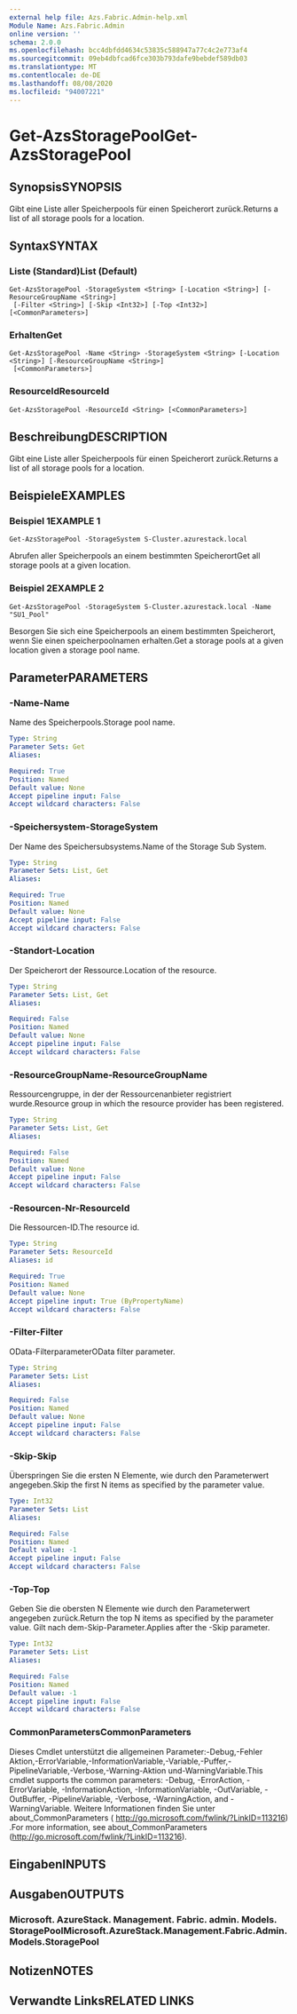 ```yaml
---
external help file: Azs.Fabric.Admin-help.xml
Module Name: Azs.Fabric.Admin
online version: ''
schema: 2.0.0
ms.openlocfilehash: bcc4dbfdd4634c53835c588947a77c4c2e773af4
ms.sourcegitcommit: 09eb4dbfcad6fce303b793dafe9bebdef589db03
ms.translationtype: MT
ms.contentlocale: de-DE
ms.lasthandoff: 08/08/2020
ms.locfileid: "94007221"
---
```

# <span data-ttu-id="28b63-101">Get-AzsStoragePool</span><span class="sxs-lookup"><span data-stu-id="28b63-101">Get-AzsStoragePool</span></span>

## <span data-ttu-id="28b63-102">Synopsis</span><span class="sxs-lookup"><span data-stu-id="28b63-102">SYNOPSIS</span></span>
<span data-ttu-id="28b63-103">Gibt eine Liste aller Speicherpools für einen Speicherort zurück.</span><span class="sxs-lookup"><span data-stu-id="28b63-103">Returns a list of all storage pools for a location.</span></span>

## <span data-ttu-id="28b63-104">Syntax</span><span class="sxs-lookup"><span data-stu-id="28b63-104">SYNTAX</span></span>

### <span data-ttu-id="28b63-105">Liste (Standard)</span><span class="sxs-lookup"><span data-stu-id="28b63-105">List (Default)</span></span>
```
Get-AzsStoragePool -StorageSystem <String> [-Location <String>] [-ResourceGroupName <String>]
 [-Filter <String>] [-Skip <Int32>] [-Top <Int32>] [<CommonParameters>]
```

### <span data-ttu-id="28b63-106">Erhalten</span><span class="sxs-lookup"><span data-stu-id="28b63-106">Get</span></span>
```
Get-AzsStoragePool -Name <String> -StorageSystem <String> [-Location <String>] [-ResourceGroupName <String>]
 [<CommonParameters>]
```

### <span data-ttu-id="28b63-107">ResourceId</span><span class="sxs-lookup"><span data-stu-id="28b63-107">ResourceId</span></span>
```
Get-AzsStoragePool -ResourceId <String> [<CommonParameters>]
```

## <span data-ttu-id="28b63-108">Beschreibung</span><span class="sxs-lookup"><span data-stu-id="28b63-108">DESCRIPTION</span></span>
<span data-ttu-id="28b63-109">Gibt eine Liste aller Speicherpools für einen Speicherort zurück.</span><span class="sxs-lookup"><span data-stu-id="28b63-109">Returns a list of all storage pools for a location.</span></span>

## <span data-ttu-id="28b63-110">Beispiele</span><span class="sxs-lookup"><span data-stu-id="28b63-110">EXAMPLES</span></span>

### <span data-ttu-id="28b63-111">Beispiel 1</span><span class="sxs-lookup"><span data-stu-id="28b63-111">EXAMPLE 1</span></span>
```
Get-AzsStoragePool -StorageSystem S-Cluster.azurestack.local
```

<span data-ttu-id="28b63-112">Abrufen aller Speicherpools an einem bestimmten Speicherort</span><span class="sxs-lookup"><span data-stu-id="28b63-112">Get all storage pools at a given location.</span></span>

### <span data-ttu-id="28b63-113">Beispiel 2</span><span class="sxs-lookup"><span data-stu-id="28b63-113">EXAMPLE 2</span></span>
```
Get-AzsStoragePool -StorageSystem S-Cluster.azurestack.local -Name "SU1_Pool"
```

<span data-ttu-id="28b63-114">Besorgen Sie sich eine Speicherpools an einem bestimmten Speicherort, wenn Sie einen speicherpoolnamen erhalten.</span><span class="sxs-lookup"><span data-stu-id="28b63-114">Get a storage pools at a given location given a storage pool name.</span></span>

## <span data-ttu-id="28b63-115">Parameter</span><span class="sxs-lookup"><span data-stu-id="28b63-115">PARAMETERS</span></span>

### <span data-ttu-id="28b63-116">-Name</span><span class="sxs-lookup"><span data-stu-id="28b63-116">-Name</span></span>
<span data-ttu-id="28b63-117">Name des Speicherpools.</span><span class="sxs-lookup"><span data-stu-id="28b63-117">Storage pool name.</span></span>

```yaml
Type: String
Parameter Sets: Get
Aliases:

Required: True
Position: Named
Default value: None
Accept pipeline input: False
Accept wildcard characters: False
```

### <span data-ttu-id="28b63-118">-Speichersystem</span><span class="sxs-lookup"><span data-stu-id="28b63-118">-StorageSystem</span></span>
<span data-ttu-id="28b63-119">Der Name des Speichersubsystems.</span><span class="sxs-lookup"><span data-stu-id="28b63-119">Name of the Storage Sub System.</span></span>

```yaml
Type: String
Parameter Sets: List, Get
Aliases:

Required: True
Position: Named
Default value: None
Accept pipeline input: False
Accept wildcard characters: False
```

### <span data-ttu-id="28b63-120">-Standort</span><span class="sxs-lookup"><span data-stu-id="28b63-120">-Location</span></span>
<span data-ttu-id="28b63-121">Der Speicherort der Ressource.</span><span class="sxs-lookup"><span data-stu-id="28b63-121">Location of the resource.</span></span>

```yaml
Type: String
Parameter Sets: List, Get
Aliases:

Required: False
Position: Named
Default value: None
Accept pipeline input: False
Accept wildcard characters: False
```

### <span data-ttu-id="28b63-122">-ResourceGroupName</span><span class="sxs-lookup"><span data-stu-id="28b63-122">-ResourceGroupName</span></span>
<span data-ttu-id="28b63-123">Ressourcengruppe, in der der Ressourcenanbieter registriert wurde.</span><span class="sxs-lookup"><span data-stu-id="28b63-123">Resource group in which the resource provider has been registered.</span></span>

```yaml
Type: String
Parameter Sets: List, Get
Aliases:

Required: False
Position: Named
Default value: None
Accept pipeline input: False
Accept wildcard characters: False
```

### <span data-ttu-id="28b63-124">-Resourcen-Nr</span><span class="sxs-lookup"><span data-stu-id="28b63-124">-ResourceId</span></span>
<span data-ttu-id="28b63-125">Die Ressourcen-ID.</span><span class="sxs-lookup"><span data-stu-id="28b63-125">The resource id.</span></span>

```yaml
Type: String
Parameter Sets: ResourceId
Aliases: id

Required: True
Position: Named
Default value: None
Accept pipeline input: True (ByPropertyName)
Accept wildcard characters: False
```

### <span data-ttu-id="28b63-126">-Filter</span><span class="sxs-lookup"><span data-stu-id="28b63-126">-Filter</span></span>
<span data-ttu-id="28b63-127">OData-Filterparameter</span><span class="sxs-lookup"><span data-stu-id="28b63-127">OData filter parameter.</span></span>

```yaml
Type: String
Parameter Sets: List
Aliases:

Required: False
Position: Named
Default value: None
Accept pipeline input: False
Accept wildcard characters: False
```

### <span data-ttu-id="28b63-128">-Skip</span><span class="sxs-lookup"><span data-stu-id="28b63-128">-Skip</span></span>
<span data-ttu-id="28b63-129">Überspringen Sie die ersten N Elemente, wie durch den Parameterwert angegeben.</span><span class="sxs-lookup"><span data-stu-id="28b63-129">Skip the first N items as specified by the parameter value.</span></span>

```yaml
Type: Int32
Parameter Sets: List
Aliases:

Required: False
Position: Named
Default value: -1
Accept pipeline input: False
Accept wildcard characters: False
```

### <span data-ttu-id="28b63-130">-Top</span><span class="sxs-lookup"><span data-stu-id="28b63-130">-Top</span></span>
<span data-ttu-id="28b63-131">Geben Sie die obersten N Elemente wie durch den Parameterwert angegeben zurück.</span><span class="sxs-lookup"><span data-stu-id="28b63-131">Return the top N items as specified by the parameter value.</span></span>
<span data-ttu-id="28b63-132">Gilt nach dem-Skip-Parameter.</span><span class="sxs-lookup"><span data-stu-id="28b63-132">Applies after the -Skip parameter.</span></span>

```yaml
Type: Int32
Parameter Sets: List
Aliases:

Required: False
Position: Named
Default value: -1
Accept pipeline input: False
Accept wildcard characters: False
```

### <span data-ttu-id="28b63-133">CommonParameters</span><span class="sxs-lookup"><span data-stu-id="28b63-133">CommonParameters</span></span>
<span data-ttu-id="28b63-134">Dieses Cmdlet unterstützt die allgemeinen Parameter:-Debug,-Fehler Aktion,-ErrorVariable,-InformationVariable,-Variable,-Puffer,-PipelineVariable,-Verbose,-Warning-Aktion und-WarningVariable.</span><span class="sxs-lookup"><span data-stu-id="28b63-134">This cmdlet supports the common parameters: -Debug, -ErrorAction, -ErrorVariable, -InformationAction, -InformationVariable, -OutVariable, -OutBuffer, -PipelineVariable, -Verbose, -WarningAction, and -WarningVariable.</span></span> <span data-ttu-id="28b63-135">Weitere Informationen finden Sie unter about_CommonParameters ( http://go.microsoft.com/fwlink/?LinkID=113216) .</span><span class="sxs-lookup"><span data-stu-id="28b63-135">For more information, see about_CommonParameters (http://go.microsoft.com/fwlink/?LinkID=113216).</span></span>

## <span data-ttu-id="28b63-136">Eingaben</span><span class="sxs-lookup"><span data-stu-id="28b63-136">INPUTS</span></span>

## <span data-ttu-id="28b63-137">Ausgaben</span><span class="sxs-lookup"><span data-stu-id="28b63-137">OUTPUTS</span></span>

### <span data-ttu-id="28b63-138">Microsoft. AzureStack. Management. Fabric. admin. Models. StoragePool</span><span class="sxs-lookup"><span data-stu-id="28b63-138">Microsoft.AzureStack.Management.Fabric.Admin.Models.StoragePool</span></span>

## <span data-ttu-id="28b63-139">Notizen</span><span class="sxs-lookup"><span data-stu-id="28b63-139">NOTES</span></span>

## <span data-ttu-id="28b63-140">Verwandte Links</span><span class="sxs-lookup"><span data-stu-id="28b63-140">RELATED LINKS</span></span>
